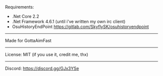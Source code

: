 Requirements:

* .Net Core 2.2
* .Net Framework 4.6.1 (until i've written my own irc client)
* OsuHistoryEndPoint https://gitlab.com/SkyflySK/osuhistoryendpoint
***

Made for GottaAimFast
***

License: MIT
(if you use it, credit me, thx)
***

Discord: https://discord.gg/GJx3YSe
